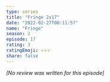 ```yaml
---
type: series
title: "Fringe 2x17"
date: "2022-02-27T00:11:57"
name: "Fringe"
season: 2
episode: 17
rating: 3
ratingEmoji: ⭐️⭐️⭐️
share: false
---
```


*[No review was written for this episode]*
